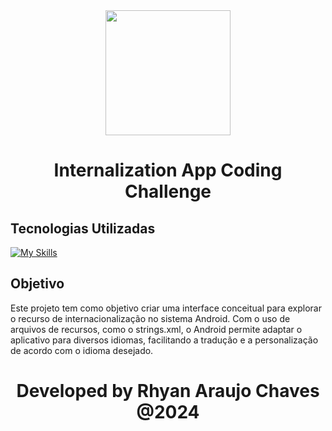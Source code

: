 <div align="center">
  <img src="app/src/main/res/drawable/bipa_logo.png" width=200>
  <h1> Internalization App Coding Challenge </h1>
</div>

## Tecnologias Utilizadas
[![My Skills](https://skillicons.dev/icons?i=kotlin,androidstudio)](https://skillicons.dev)

## Objetivo

Este projeto tem como objetivo criar uma interface conceitual para explorar o recurso de internacionalização no sistema Android. Com o uso de arquivos de recursos, como o strings.xml, o Android permite adaptar o aplicativo para diversos idiomas, facilitando a tradução e a personalização de acordo com o idioma desejado.


<h1 align="center">
   Developed by Rhyan Araujo Chaves @2024
</h1>

